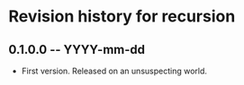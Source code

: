# Revision history for recursion

## 0.1.0.0  -- YYYY-mm-dd

* First version. Released on an unsuspecting world.
